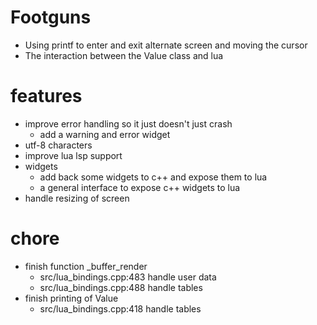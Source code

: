 # Footguns
* Using printf to enter and exit alternate screen and moving the cursor
* The interaction between the Value class and lua

# features
* improve error handling so it just doesn't just crash
    * add a warning and error widget
* utf-8 characters
* improve lua lsp support
* widgets
    * add back some widgets to c++ and expose them to lua
    * a general interface to expose c++ widgets to lua
* handle resizing of screen

# chore 
* finish function _buffer_render
    * src/lua_bindings.cpp:483 handle user data
    * src/lua_bindings.cpp:488 handle tables
* finish printing of Value 
    * src/lua_bindings.cpp:418 handle tables

